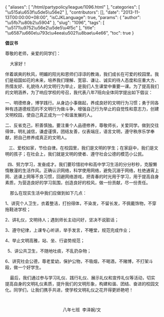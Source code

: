 {
    "aliases": [
        "/html/partypolicy/league/1096.html"
    ],
    "categories": [
        "\u515a\u653f\u5de5\u56e2"
    ],
    "contributors": [],
    "date": "2013-11-13T00:00:00+08:00",
    "isCJKLanguage": true,
    "params": {
        "author": "\u5fb7\u80b2\u5904"
    },
    "slug": "1096",
    "tags": [
        "\u5171\u9752\u56e2\u5de5\u4f5c"
    ],
    "title": "\u6587\u660e\u793c\u4eea\u5021\u8bae\u4e66",
    "toc": true
}

**倡议书**




尊敬的老师，亲爱的同学们：




    大家好！




伴着飒爽的秋风，明媚的阳光和恩师们谆谆的教诲，我们成长在可爱的校园里。我们是祖国如花的未来，培养我们理解、宽容、谦让、诚实的待人态度和庄重大方、热情友好、礼貌待人的文明行为举止，是我们人生课堂中重要一课。为了提高我们的文明涵养，为了响应学校的号召，我代表八年7班向全体同学提出如下倡议：




一、明德修身，博学践行。从身边小事做起，养成良好的文明行为习惯；勇于同各种有违道德规范的不文明行为做斗争，增强自己行为举止的自觉性和意志力，创建文明校园，使自己真正成为一个和谐发展的人。




二、反省克己，积善慎独。要注重个人品德修养，尊敬师长，关爱同学。做到交往得体，明礼诚信，谦虚谨慎，团结友善，仪表端庄，语言文明，遵守秩序乐学奉献，把自己修养成真正的文明人。




   三、爱校如家，节俭自律。在校园里，我们是文明的学生；在家庭中，我们是文明的孩子；在社会上，我们就是文明的使者、遵守社会公德的模范小公民。




  四、努力学习，发奋成才。我们要珍惜初中和高中学习生活的分分秒秒，克服懒惰散漫的生活作风。正确认识网络，科学使用网络，避免沉溺于网络，杜绝通宵上网、逃课上网等不良习惯，回避网络游戏，把青春的时光用于学习，用于提高自身素质，为营造良好的学习氛围，创造良好的校风，做一份贡献，尽一份责任。




    那么在现实生活中我们应做到如下几点：




1、讲究个人卫生，衣着整洁，打扮得体，不染发，不留长发，不佩戴饰物，不穿拖鞋进学校；




2、讲礼仪，文明待人；遇到师长主动问好，坚决不说脏话；




3、遵守纪律，上课专心听讲，举手发言，不睡堂，规范完成作业；




4、举止文明高雅，站、坐、行姿势规范；




  5、讲公共卫生，不随地吐痰，不乱扔杂物；




6、讲究社会公德，尊老爱幼，保护公物，不吸烟，不喝酒，不赌博，不打架斗殴，做一个好学生。




    最后，我们通过参与学习礼仪、践行礼仪、展示礼仪和宣传礼仪等活动，切实提高自身的文明礼仪素质，提升我们的文明形象，构建和谐、团结、奋进的校园文化。同学们，让我们携手共进，使学校文明礼仪之花开得更娇艳吧！




                                           




                                                八年七班  李泽婉/文


